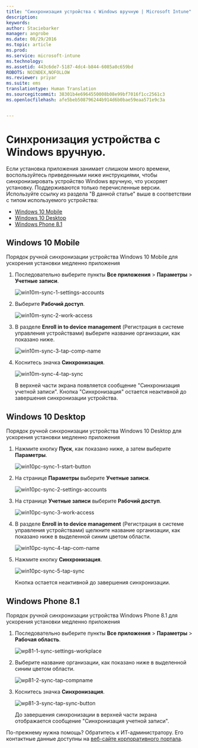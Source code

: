 ```yaml
---
title: "Синхронизация устройства с Windows вручную | Microsoft Intune"
description: 
keywords: 
author: Staciebarker
manager: angrobe
ms.date: 08/29/2016
ms.topic: article
ms.prod: 
ms.service: microsoft-intune
ms.technology: 
ms.assetid: 443c6de7-5187-4dc4-b844-6085a0c659bd
ROBOTS: NOINDEX,NOFOLLOW
ms.reviewer: priyar
ms.suite: ems
translationtype: Human Translation
ms.sourcegitcommit: 38301b4e6964550008b08e99bf7016f1cc2561c3
ms.openlocfilehash: afe5beb508796244b914d6b0bae59eaa571e9c3a


---
```



# Синхронизация устройства с Windows вручную.
Если установка приложения занимает слишком много времени, воспользуйтесь приведенными ниже инструкциями, чтобы синхронизировать устройство Windows вручную, что ускоряет установку. Поддерживаются только перечисленные версии. Используйте ссылку из раздела "В данной статье" выше в соответствии с типом используемого устройства:

* [Windows 10 Mobile](#windows-10-mobile)
* [Windows 10 Desktop](#windows-10-desktop)
* [Windows Phone 8.1](#windows-phone-8-1)


## Windows 10 Mobile
Порядок ручной синхронизации устройства Windows 10 Mobile для ускорения установки медленно приложения

1. Последовательно выберите пункты **Все приложения** > **Параметры** > **Учетные записи**.

    ![win10m-sync-1-settings-accounts](./media/win10m-sync-1-settings-accounts.png)

2. Выберите **Рабочий доступ**.

    ![win10m-sync-2-work-access](./media/win10m-sync-2-work-access.png)

3. В разделе **Enroll in to device management** (Регистрация в системе управления устройствами) выберите название организации, как показано ниже.

    ![win10m-sync-3-tap-comp-name](./media/win10m-sync-3-tap-comp-name.png)

4. Коснитесь значка **Синхронизация**.

    ![win10m-sync-4-tap-sync](./media/win10m-sync-4-tap-sync.png)

    В верхней части экрана появляется сообщение "Синхронизация учетной записи". Кнопка "Синхронизация" остается неактивной до завершения синхронизации устройства.

## Windows 10 Desktop
Порядок ручной синхронизации устройства Windows 10 Desktop для ускорения установки медленно приложения

1. Нажмите кнопку **Пуск**, как показано ниже, а затем выберите **Параметры**.

    ![win10pc-sync-1-start-button](./media/win10pc-sync-1-start-button.png)

2. На странице **Параметры** выберите **Учетные записи**.

    ![win10pc-sync-2-settings-accounts](./media/win10pc-sync-2-settings-accounts.png)

3. На странице **Учетные записи** выберите **Рабочий доступ**.

    ![win10pc-sync-3-work-access](./media/win10pc-sync-3-work-access.png)

4. В разделе **Enroll in to device management** (Регистрация в системе управления устройствами) щелкните название организации, как показано ниже в выделенной синим цветом области.

    ![win10pc-sync-4-tap-com-name](./media/win10pc-sync-4-tap-com-name.png)

5. Нажмите кнопку **Синхронизация**.

    ![win10pc-sync-5-tap-sync](./media/win10pc-sync-5-tap-sync.png)

   Кнопка остается неактивной до завершения синхронизации.

## Windows Phone 8.1
Порядок ручной синхронизации устройства Windows Phone 8.1 для ускорения установки медленно приложения

1. Последовательно выберите пункты **Все приложения** > **Параметры** > **Рабочая область**.

    ![wp81-1-sync-settings-workplace](./media/wp81-1-sync-settings-workplace.png)

2. Выберите название организации, как показано ниже в выделенной синим цветом области.

    ![wp81-2-sync-tap-compname](./media/wp81-2-sync-tap-compname.png)

3. Коснитесь значка **Синхронизация**.

    ![wp81-3-sync-tap-sync-button](./media/wp81-3-sync-tap-sync-button.png)

   До завершения синхронизации в верхней части экрана отображается сообщение "Синхронизация учетной записи".

По-прежнему нужна помощь? Обратитесь к ИТ-администратору. Его контактные данные доступны на [веб-сайте корпоративного портала](http://portal.manage.microsoft.com).





<!--HONumber=Aug16_HO5-->


